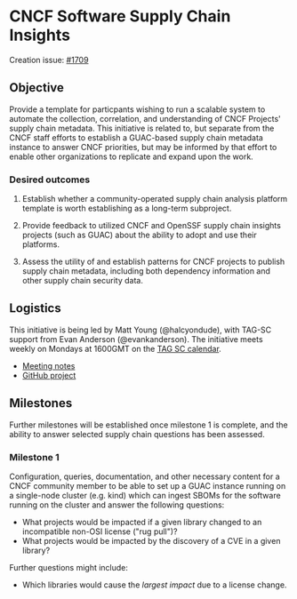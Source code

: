 # CNCF Software Supply Chain Insights

Creation issue: [#1709](https://github.com/cncf/toc/issues/1709)

## Objective

Provide a template for particpants wishing to run a scalable system to automate the collection, correlation, and understanding of CNCF Projects' supply chain metadata.  This initiative is related to, but separate from the CNCF staff efforts to establish a GUAC-based supply chain metadata instance to answer CNCF priorities, but may be informed by that effort to enable other organizations to replicate and expand upon the work.

### Desired outcomes

1. Establish whether a community-operated supply chain analysis platform template is worth establishing as a long-term subproject.

1. Provide feedback to utilized CNCF and OpenSSF supply chain insights projects (such as GUAC) about the ability to adopt and use their platforms.

1. Assess the utility of and establish patterns for CNCF projects to publish supply chain metadata, including both dependency information and other supply chain security data.

## Logistics

This initiative is being led by Matt Young (@halcyondude), with TAG-SC support from Evan Anderson (@evankanderson).  The initiative meets weekly on Mondays at 1600GMT on the [TAG SC calendar](https://zoom-lfx.platform.linuxfoundation.org/meetings/tag-security-and-compliance?view=list).

* [Meeting notes](https://notes.cncf.io/cmBr4VUwS3qSHo3ABM6Tmw)
* [GitHub project](https://github.com/orgs/cncf/projects/80/views/4)

## Milestones

Further milestones will be established once milestone 1 is complete, and the ability to answer selected supply chain questions has been assessed.

### Milestone 1

Configuration, queries, documentation, and other necessary content for a CNCF community member to be able to set up a GUAC instance running on a single-node cluster (e.g. kind) which can ingest SBOMs for the software running on the cluster and answer the following questions:

* What projects would be impacted if a given library changed to an incompatible non-OSI license ("rug pull")?
* What projects would be impacted by the discovery of a CVE in a given library?

Further questions might include:

* Which libraries would cause the _largest impact_ due to a license change.